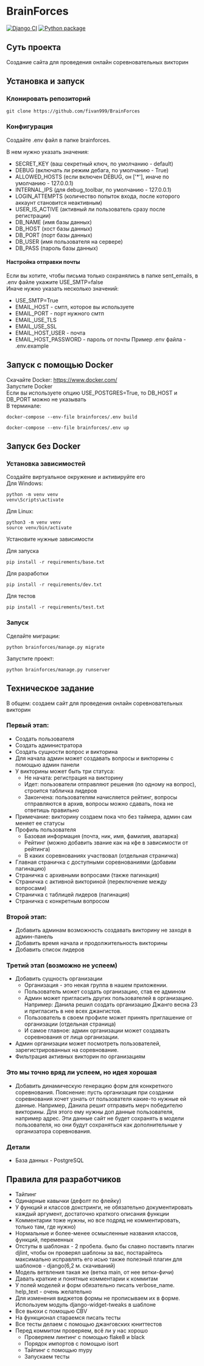 # BrainForces
[![Django CI](https://github.com/fivan999/BrainForces/actions/workflows/django.yml/badge.svg)](https://github.com/fivan999/BrainForces/actions/workflows/django.yml)
[![Python package](https://github.com/fivan999/BrainForces/actions/workflows/python-package.yml/badge.svg)](https://github.com/fivan999/BrainForces/actions/workflows/python-package.yml)
## Суть проекта
Создание сайта для проведения онлайн соревновательных викторин
## Установка и запуск
### Клонировать репозиторий
```
git clone https://github.com/fivan999/BrainForces
```
### Конфигурация
Создайте .env файл в папке brainforces.<br>

В нем нужно указать значения:<br>
- SECRET_KEY (ваш секретный ключ, по умолчанию - default)<br>
- DEBUG (включать ли режим дебага, по умолчанию - True)<br>
- ALLOWED_HOSTS (если включен DEBUG, он ['*'], иначе по умолчанию - 127.0.0.1)<br>
- INTERNAL_IPS (для debug_toolbar, по умолчанию - 127.0.0.1) <br>
- LOGIN_ATTEMPTS (количество попыток входа, после которого аккаунт становится неактивным) <br>
- USER_IS_ACTIVE (активный ли пользователь сразу после регистрации) <br>
- DB_NAME (имя базы данных)
- DB_HOST (хост базы данных)
- DB_PORT (порт базы данных)
- DB_USER (имя пользователя на сервере)
- DB_PASS (пароль базы данных)
#### Настройка отправки почты
Если вы хотите, чтобы письма только сохранялись в папке sent_emails, в .env файле укажите USE_SMTP=false<br>
Иначе нужно указать несколько значений:
- USE_SMTP=True
- EMAIL_HOST - смтп, которое вы используете
- EMAIL_PORT - порт нужного смтп
- EMAIL_USE_TLS
- EMAIL_USE_SSL
- EMAIL_HOST_USER - почта
- EMAIL_HOST_PASSWORD - пароль от почты
Пример .env файла - .env.example
## Запуск с помощью Docker
Скачайте Docker: https://www.docker.com/<br>
Запустите Docker<br>
Если вы используете опцию USE_POSTGRES=True, то DB_HOST и DB_PORT можно не указывать<br>
В терминале:
```
docker-compose --env-file brainforces/.env build
```
```
docker-compose --env-file brainforces/.env up 
```
## Запуск без Docker
### Установка зависимостей
Создайте виртуальное окружение и активируйте его<br>
Для Windows:
```
python -m venv venv
venv\Scripts\activate
```
Для Linux:
```
python3 -m venv venv
source venv/bin/activate
```

Установите нужные зависимости

Для запуска
```
pip install -r requirements/base.txt
```
Для разработки
```
pip install -r requirements/dev.txt
```
Для тестов
```
pip install -r requirements/test.txt
```
### Запуск
Сделайте миграции:
```
python brainforces/manage.py migrate
```

Запустите проект:
```
python brainforces/manage.py runserver
```

## Техническое задание
В общем: cоздаем сайт для проведения онлайн соревновательных викторин
### Первый этап:
- Создать пользователя
- Создать администратора
- Создать сущности вопрос и викторина
- Для начала админ может создавать вопросы и викторины с помощью админ панели
- У викторины может быть три статуса:
  - Не начата: регистрация на викторину
  - Идет: пользователи отправляют решения (по одному на вопрос), строится табличка лидеров
  - Закончена: пользователям начисляется рейтинг, вопросы отправляются в архив, вопросы можно сдавать, пока не ответишь правильно
- Примечание: викторину создаем пока что без таймера, админ сам меняет ее статусы
- Профиль пользователя
  - Базовая информация (почта, ник, имя, фамилия, аватарка)
  - Рейтинг (можно добавить звание как на кфе в зависимости от рейтинга)
  - В каких соревнованиях участвовал (отдельная страничка)
- Главная страничка с доступными соревнованиями (добавим пагинацию)
- Страничка с архивными вопросами (также пагинация)
- Страничка с активной викториной (переключение между вопросами)
- Страничка с таблицей лидеров (пагинация)
- Страничка с конкретным вопросом
### Второй этап:
- Добавить админам возможность создавать викторину не заходя в админ-панель
- Добавить время начала и продолжительность викторины
- Добавить список лидеров
### Третий этап (возможно не успеем)
- Добавить сущность организации
  - Организация - это некая группа в нашем приложении.
  - Пользователь может создать организацию, став ее админом
  - Админ может пригласить других пользователей в организацию. Например: Данила решил создать организацию Джанго весна 23 и пригласить в нее всех джангистов.
  - Пользователь в своем профиле может принять приглашение от организации (отдельная страница)
  - И самое главное: админ организации может создавать соревнования от лица организации.
- Админ организации может посмотреть пользователей, зарегистрированных на соревнование.
- Фильтрация активных викторин по организациям
### Это мы точно вряд ли успеем, но идея хорошая
- Добавить динамическую генерацию форм для конкретного соревнования. Пояснение: пусть организация при создании соревнования хочет узнать от пользователя какие-то нужные ей данные. Например, Данила решит отправить мерч победителю викторины. Для этого ему нужны доп данные пользователя, например адрес. Эти данные сайт не будет сохранять в модели пользователя, но они будут сохраняться как дополнительные у организатора соревнования.
### Детали
- База данных - PostgreSQL

## Правила для разработчиков
- Тайпинг
- Одинарные кавычки (дефолт по флейку)
- У функций и классов докстринги, не обязательно документировать каждый аргумент, 
достаточно краткого описания функции
- Комментарии тоже нужны, но все подряд не комментировать, только там, где нужно)
- Нормальные и более-менее осмысленные названия классов, функций, переменных
- Отступы в шаблонах - 2 пробела. было бы славно поставить плагин djlint, чтобы
он проверял шаблоны за вас, постарайтесь максимально исправлять его исью
также полезный плагин для шаблонов - django(6,2 м. скачиваний)
- Модель ветвления такая же (ветка main, от нее ветки-фичи)
- Давать краткие и понятные комментарии к коммитам
- У полей моделей и форм обязательно писать verbose_name. help_text - очень желательно
- Для изменения виджетов формы не прописываем их в форме. Используем модуль django-widget-tweaks в шаблоне
- Все вьюхи с помощью CBV
- На функционал стараемся писать тесты
- Все тесты делаем с помощью джанговских юниттестов
- Перед коммитом проверяем, всё ли у нас хорошо
  - Проверяем линтинг с помощью flake8 и black
  - Порядок импортов с помощью isort
  - Тайпинг с помощью mypy
  - Запускаем тесты
